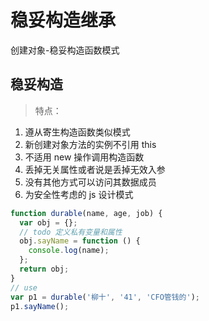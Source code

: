 # 稳妥构造继承

创建对象-稳妥构造函数模式

## 稳妥构造

> 特点：

1. 遵从寄生构造函数类似模式
2. 新创建对象方法的实例不引用 this
3. 不适用 new 操作调用构造函数
4. 丢掉无关属性或者说是丢掉无效入参
5. 没有其他方式可以访问其数据成员
6. 为安全性考虑的 js 设计模式

```js
function durable(name, age, job) {
  var obj = {};
  // todo 定义私有变量和属性
  obj.sayName = function () {
    console.log(name);
  };
  return obj;
}
// use
var p1 = durable('柳十', '41', 'CFO管钱的');
p1.sayName();
```
